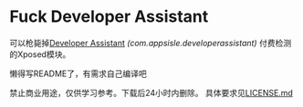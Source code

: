 # Fuck Developer Assistant


可以枪毙掉[Developer Assistant](https://play.google.com/store/apps/details?id=com.appsisle.developerassistant)
*(com.appsisle.developerassistant)* 付费检测的Xposed模块。

懒得写README了，有需求自己编译吧

禁止商业用途，仅供学习参考。下载后24小时内删除。
具体要求见[LICENSE.md](./LICENSE.md)
